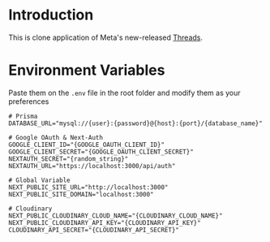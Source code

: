 # Introduction

This is clone application of Meta's new-released [Threads](https://www.threads.net/).

# Environment Variables

Paste them on the `.env` file in the root folder and modify them as your preferences

```
# Prisma
DATABASE_URL="mysql://{user}:{password}@{host}:{port}/{database_name}"

# Google OAuth & Next-Auth
GOOGLE_CLIENT_ID="{GOOGLE_OAUTH_CLIENT_ID}"
GOOGLE_CLIENT_SECRET="{GOOGLE_OAUTH_CLIENT_SECRET}"
NEXTAUTH_SECRET="{random_string}"
NEXTAUTH_URL="https://localhost:3000/api/auth"

# Global Variable
NEXT_PUBLIC_SITE_URL="http://localhost:3000"
NEXT_PUBLIC_SITE_DOMAIN="localhost:3000"

# Cloudinary
NEXT_PUBLIC_CLOUDINARY_CLOUD_NAME="{CLOUDINARY_CLOUD_NAME}"
NEXT_PUBLIC_CLOUDINARY_API_KEY="{CLOUDINARY_API_KEY}"
CLOUDINARY_API_SECRET="{CLOUDINARY_API_SECRET}"
```
